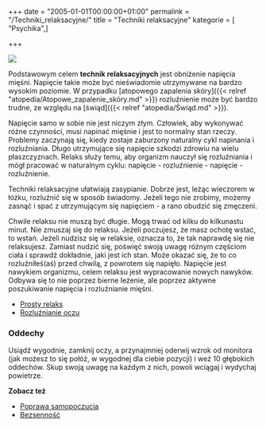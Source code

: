 +++
date = "2005-01-01T00:00:00+01:00"
permalink = "/Techniki_relaksacyjne/"
title = "Techniki relaksacyjne"
kategorie = [ "Psychika",]

+++

![](/images/Relaks.png)

Podstawowym celem **technik relaksacyjnych** jest obniżenie napięcia mięśni. Napięcie takie może być nieświadomie utrzymywane na bardzo wysokim poziomie. W przypadku [atopowego zapalenia skóry]({{< relref "atopedia/Atopowe_zapalenie_skóry.md" >}}) rozluźnienie może być bardzo trudne, ze względu na [świąd]({{< relref "atopedia/Świąd.md" >}}).

Napięcie samo w sobie nie jest niczym złym. Człowiek, aby wykonywać różne czynności, musi napinać mięśnie i jest to normalny stan rzeczy. Problemy zaczynają się, kiedy zostaje zaburzony naturalny cykl napinania i rozluźniania. Długo utrzymujące się napięcie szkodzi zdrowiu na wielu płaszczyznach. Relaks służy temu, aby organizm nauczył się rozluźniania i mógł pracować w naturalnym cyklu: napięcie - rozluźnienie - napięcie - rozluźnienie.

Techniki relaksacyjne ułatwiają zasypianie. Dobrze jest, leżąc wieczorem w łóżku, rozluźnić się w sposób świadomy. Jeżeli tego nie zrobimy, możemy zasnąć i spać z utrzymującym się napięciem - a rano obudzić się zmęczeni.

Chwile relaksu nie muszą być długie. Mogą trwać od kilku do kilkunastu minut. Nie zmuszaj się do relaksu. Jeżeli poczujesz, że masz ochotę wstać, to wstań. Jeżeli nudzisz się w relaksie, oznacza to, że tak naprawdę się nie relaksujesz. Zamiast nudzić się, poświęć swoją uwagę różnym częściom ciała i sprawdź dokładnie, jaki jest ich stan. Może okazać się, że to co rozluźniłeś(aś) przed chwilą, z powrotem się napięło. Napięcie jest nawykiem organizmu, celem relaksu jest wypracowanie nowych nawyków. Odbywa się to nie poprzez bierne leżenie, ale poprzez aktywne poszukiwanie napięcia i rozluźnianie mięśni.

-   [Prosty relaks](/atopedia/Prosty_relaks)
-   [Rozluźnianie oczu](/atopedia/Rozluźnianie_oczu)

### Oddechy

Usiądź wygodnie, zamknij oczy, a przynajmniej oderwij wzrok od monitora (jak możesz to się połóż, w wygodnej dla ciebie pozycji) i weź 10 głębokich oddechów. Skup swoją uwagę na każdym z nich, powoli wciągaj i wydychaj powietrze.

**Zobacz też**

-   [Poprawa samopoczucia](/atopedia/Poprawa_samopoczucia)
-   [Bezsenność](/atopedia/Bezsenność)

